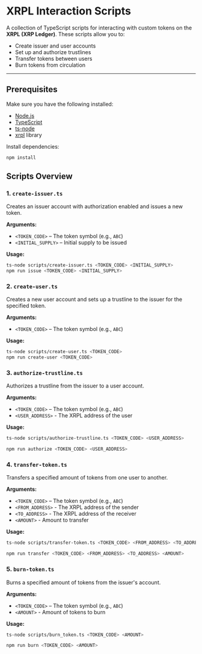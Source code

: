 # XRPL Interaction Scripts

A collection of TypeScript scripts for interacting with custom tokens on the **XRPL (XRP Ledger)**. These scripts allow you to:

- Create issuer and user accounts
- Set up and authorize trustlines
- Transfer tokens between users
- Burn tokens from circulation

---

##  Prerequisites

Make sure you have the following installed:

- [Node.js](https://nodejs.org/)
- [TypeScript](https://www.typescriptlang.org/)
- [ts-node](https://typestrong.org/ts-node/)
- [xrpl](https://www.npmjs.com/package/xrpl) library

Install dependencies:

```bash
npm install
```

## Scripts Overview

### 1. `create-issuer.ts`

Creates an issuer account with authorization enabled and issues a new token.

**Arguments:**

- `<TOKEN_CODE>` – The token symbol (e.g., `ABC`)
- `<INITIAL_SUPPLY>` – Initial supply to be issued

**Usage:**

```bash
ts-node scripts/create-issuer.ts <TOKEN_CODE> <INITIAL_SUPPLY>
npm run issue <TOKEN_CODE> <INITIAL_SUPPLY>
```

### 2. `create-user.ts`

Creates a new user account and sets up a trustline to the issuer for the specified token.

**Arguments:**

- `<TOKEN_CODE>` – The token symbol (e.g., `ABC`)

**Usage:**

```bash
ts-node scripts/create-user.ts <TOKEN_CODE>
npm run create-user <TOKEN_CODE>
```

### 3. `authorize-trustline.ts`

Authorizes a trustline from the issuer to a user account.

**Arguments:**

- `<TOKEN_CODE>` – The token symbol (e.g., `ABC`)
- `<USER_ADDRESS>` - The XRPL address of the user

**Usage:**

```bash
ts-node scripts/authorize-trustline.ts <TOKEN_CODE> <USER_ADDRESS>

npm run authorize <TOKEN_CODE> <USER_ADDRESS>
```

### 4. `transfer-token.ts`

Transfers a specified amount of tokens from one user to another.

**Arguments:**

- `<TOKEN_CODE>` – The token symbol (e.g., `ABC`)
- `<FROM_ADDRESS>` - The XRPL address of the sender
- `<TO_ADDRESS>` - The XRPL address of the receiver
- `<AMOUNT>` - Amount to transfer

**Usage:**

```bash
ts-node scripts/transfer-token.ts <TOKEN_CODE> <FROM_ADDRESS> <TO_ADDRESS> <AMOUNT>

npm run transfer <TOKEN_CODE> <FROM_ADDRESS> <TO_ADDRESS> <AMOUNT>
```

### 5. `burn-token.ts`

Burns a specified amount of tokens from the issuer's account.

**Arguments:**

- `<TOKEN_CODE>` – The token symbol (e.g., `ABC`)
- `<AMOUNT>` - Amount of tokens to burn

**Usage:**

```bash
ts-node scripts/burn_token.ts <TOKEN_CODE> <AMOUNT>

npm run burn <TOKEN_CODE> <AMOUNT>
```
